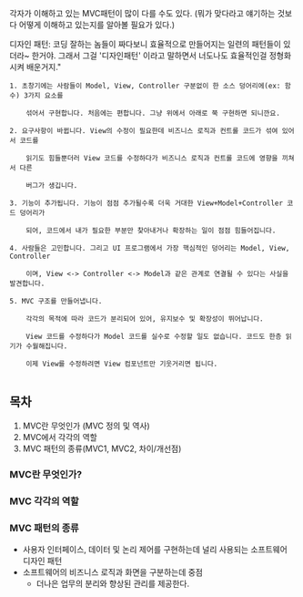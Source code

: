 각자가 이해하고 있는 MVC패턴이 많이 다를 수도 있다.
(뭐가 맞다라고 얘기하는 것보다 어떻게 이해하고 있는지를 알아볼 필요가 있다.)

디자인 패턴: 코딩 잘하는 놈들이 짜다보니 효율적으로 만들어지는 일련의 패턴들이 있더라~ 한거야. 그래서 그걸 '디자인패턴' 이라고 말하면서 너도나도 효율적인걸 정형화시켜 배운거지."



```
1. 초창기에는 사람들이 Model, View, Controller 구분없이 한 소스 덩어리에(ex: 함수) 3가지 요소를

    섞어서 구현합니다. 처음에는 편합니다. 그냥 위에서 아래로 쭉 구현하면 되니깐요.

2. 요구사항이 바뀝니다. View의 수정이 필요한데 비즈니스 로직과 컨트롤 코드가 섞여 있어서 코드를

    읽기도 힘들뿐더러 View 코드를 수정하다가 비즈니스 로직과 컨트롤 코드에 영향을 끼쳐서 다른

    버그가 생깁니다.

3. 기능이 추가됩니다. 기능이 점점 추가될수록 더욱 거대한 View+Model+Controller 코드 덩어리가

    되어, 코드에서 내가 필요한 부분만 찾아내거나 확장하는 일이 점점 힘들어집니다.

4. 사람들은 고민합니다. 그리고 UI 프로그램에서 가장 핵심적인 덩어리는 Model, View, Controller

    이며, View <-> Controller <-> Model과 같은 관계로 연결될 수 있다는 사실을 발견합니다.

5. MVC 구조를 만들어냅니다.

    각각의 목적에 따라 코드가 분리되어 있어, 유지보수 및 확장성이 뛰어납니다.

    View 코드를 수정하다가 Model 코드를 실수로 수정할 일도 없습니다. 코드도 한층 읽기가 수월해집니다.

    이제 View를 수정하려면 View 컴포넌트만 기웃거리면 됩니다.
    
```


## 목차
1. MVC란 무엇인가 (MVC 정의 및 역사) 
2. MVC에서 각각의 역할 
3. MVC 패턴의 종류(MVC1, MVC2, 차이/개선점)

### MVC란 무엇인가?
### MVC 각각의 역할
### MVC 패턴의 종류





* 사용자 인터페이스, 데이터 및 논리 제어를 구현하는데 널리 사용되는 소프트웨어 디자인 패턴
* 소프트웨어의 비즈니스 로직과 화면을 구분하는데 중점
	* 더나은 업무의 분리와 향상된 관리를 제공한다.


